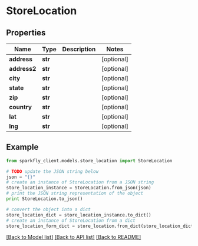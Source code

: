 # StoreLocation


## Properties
Name | Type | Description | Notes
------------ | ------------- | ------------- | -------------
**address** | **str** |  | [optional] 
**address2** | **str** |  | [optional] 
**city** | **str** |  | [optional] 
**state** | **str** |  | [optional] 
**zip** | **str** |  | [optional] 
**country** | **str** |  | [optional] 
**lat** | **str** |  | [optional] 
**lng** | **str** |  | [optional] 

## Example

```python
from sparkfly_client.models.store_location import StoreLocation

# TODO update the JSON string below
json = "{}"
# create an instance of StoreLocation from a JSON string
store_location_instance = StoreLocation.from_json(json)
# print the JSON string representation of the object
print StoreLocation.to_json()

# convert the object into a dict
store_location_dict = store_location_instance.to_dict()
# create an instance of StoreLocation from a dict
store_location_form_dict = store_location.from_dict(store_location_dict)
```
[[Back to Model list]](../README.md#documentation-for-models) [[Back to API list]](../README.md#documentation-for-api-endpoints) [[Back to README]](../README.md)


